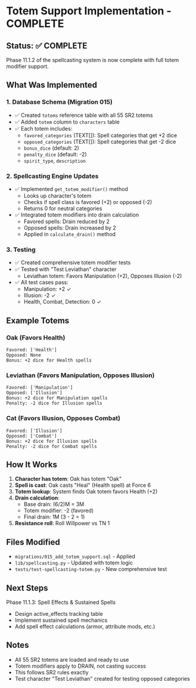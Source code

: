 # Totem Support Implementation - COMPLETE

## Status: ✅ COMPLETE

Phase 11.1.2 of the spellcasting system is now complete with full totem modifier support.

## What Was Implemented

### 1. Database Schema (Migration 015)
- ✅ Created `totems` reference table with all 55 SR2 totems
- ✅ Added `totem` column to `characters` table
- ✅ Each totem includes:
  - `favored_categories` (TEXT[]): Spell categories that get +2 dice
  - `opposed_categories` (TEXT[]): Spell categories that get -2 dice
  - `bonus_dice` (default: 2)
  - `penalty_dice` (default: -2)
  - `spirit_type`, `description`

### 2. Spellcasting Engine Updates
- ✅ Implemented `get_totem_modifier()` method
  - Looks up character's totem
  - Checks if spell class is favored (+2) or opposed (-2)
  - Returns 0 for neutral categories
- ✅ Integrated totem modifiers into drain calculation
  - Favored spells: Drain reduced by 2
  - Opposed spells: Drain increased by 2
  - Applied in `calculate_drain()` method

### 3. Testing
- ✅ Created comprehensive totem modifier tests
- ✅ Tested with "Test Leviathan" character
  - Leviathan totem: Favors Manipulation (+2), Opposes Illusion (-2)
- ✅ All test cases pass:
  - Manipulation: +2 ✓
  - Illusion: -2 ✓
  - Health, Combat, Detection: 0 ✓

## Example Totems

### Oak (Favors Health)
```
Favored: ['Health']
Opposed: None
Bonus: +2 dice for Health spells
```

### Leviathan (Favors Manipulation, Opposes Illusion)
```
Favored: ['Manipulation']
Opposed: ['Illusion']
Bonus: +2 dice for Manipulation spells
Penalty: -2 dice for Illusion spells
```

### Cat (Favors Illusion, Opposes Combat)
```
Favored: ['Illusion']
Opposed: ['Combat']
Bonus: +2 dice for Illusion spells
Penalty: -2 dice for Combat spells
```

## How It Works

1. **Character has totem**: Oak has totem "Oak"
2. **Spell is cast**: Oak casts "Heal" (Health spell) at Force 6
3. **Totem lookup**: System finds Oak totem favors Health (+2)
4. **Drain calculation**: 
   - Base drain: (6/2)M = 3M
   - Totem modifier: -2 (favored)
   - Final drain: 1M (3 - 2 = 1)
5. **Resistance roll**: Roll Willpower vs TN 1

## Files Modified

- `migrations/015_add_totem_support.sql` - Applied
- `lib/spellcasting.py` - Updated with totem logic
- `tests/test-spellcasting-totem.py` - New comprehensive test

## Next Steps

Phase 11.1.3: Spell Effects & Sustained Spells
- Design active_effects tracking table
- Implement sustained spell mechanics
- Add spell effect calculations (armor, attribute mods, etc.)

## Notes

- All 55 SR2 totems are loaded and ready to use
- Totem modifiers apply to DRAIN, not casting success
- This follows SR2 rules exactly
- Test character "Test Leviathan" created for testing opposed categories
